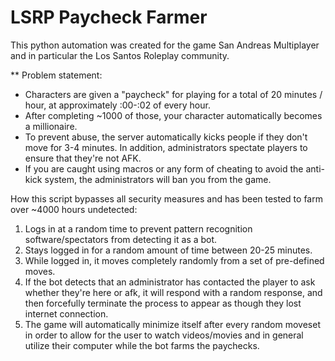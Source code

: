 # LSRP Paycheck Farmer


This python automation was created for the game San Andreas Multiplayer and in particular the Los Santos Roleplay community.

** Problem statement: 

* Characters are given a "paycheck" for playing for a total of 20 minutes / hour, at approximately :00-:02 of every hour. 
* After completing ~1000 of those, your character automatically becomes a millionaire.
* To prevent abuse, the server automatically kicks people if they don't move for 3-4 minutes. In addition, administrators spectate players to ensure that they're not AFK.
* If you are caught using macros or any form of cheating to avoid the anti-kick system, the administrators will ban you from the game.

How this script bypasses all security measures and has been tested to farm over ~4000 hours undetected:
1. Logs in at a random time to prevent pattern recognition software/spectators from detecting it as a bot.
2. Stays logged in for a random amount of time between 20-25 minutes.
3. While logged in, it moves completely randomly from a set of pre-defined moves.
4. If the bot detects that an administrator has contacted the player to ask whether they're here or afk, it will respond with a random response, and then forcefully terminate the process to appear as though they lost internet connection.
5. The game will automatically minimize itself after every random moveset in order to allow for the user to watch videos/movies and in general utilize their computer while the bot farms the paychecks.
